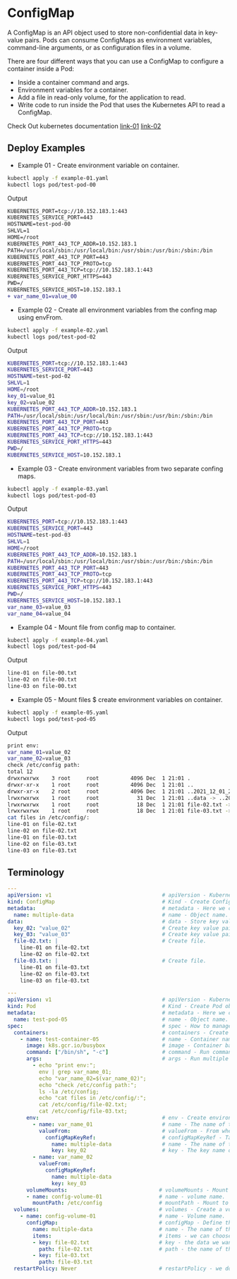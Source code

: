 # ConfigMap
A ConfigMap is an API object used to store non-confidential data in key-value pairs. Pods can consume ConfigMaps as environment variables, command-line arguments, or as configuration files in a volume.

There are four different ways that you can use a ConfigMap to configure a container inside a Pod:
- Inside a container command and args.
- Environment variables for a container.
- Add a file in read-only volume, for the application to read.
- Write code to run inside the Pod that uses the Kubernetes API to read a ConfigMap.

Check Out kubernetes documentation [link-01](https://kubernetes.io/docs/concepts/configuration/configmap) [link-02](https://kubernetes.io/docs/tasks/configure-pod-container/configure-pod-configmap)

## Deploy Examples
- Example 01 - Create environment variable on container.
```bash
kubectl apply -f example-01.yaml
kubectl logs pod/test-pod-00
```
Output
```diff
KUBERNETES_PORT=tcp://10.152.183.1:443
KUBERNETES_SERVICE_PORT=443
HOSTNAME=test-pod-00
SHLVL=1
HOME=/root
KUBERNETES_PORT_443_TCP_ADDR=10.152.183.1
PATH=/usr/local/sbin:/usr/local/bin:/usr/sbin:/usr/bin:/sbin:/bin
KUBERNETES_PORT_443_TCP_PORT=443
KUBERNETES_PORT_443_TCP_PROTO=tcp
KUBERNETES_PORT_443_TCP=tcp://10.152.183.1:443
KUBERNETES_SERVICE_PORT_HTTPS=443
PWD=/
KUBERNETES_SERVICE_HOST=10.152.183.1
+ var_name_01=value_00
```
- Example 02 - Create all environment variables from the confing map using envFrom.
```bash
kubectl apply -f example-02.yaml
kubectl logs pod/test-pod-02
```
Output
```bash
KUBERNETES_PORT=tcp://10.152.183.1:443
KUBERNETES_SERVICE_PORT=443
HOSTNAME=test-pod-02
SHLVL=1
HOME=/root
key_01=value_01
key_02=value_02
KUBERNETES_PORT_443_TCP_ADDR=10.152.183.1
PATH=/usr/local/sbin:/usr/local/bin:/usr/sbin:/usr/bin:/sbin:/bin
KUBERNETES_PORT_443_TCP_PORT=443
KUBERNETES_PORT_443_TCP_PROTO=tcp
KUBERNETES_PORT_443_TCP=tcp://10.152.183.1:443
KUBERNETES_SERVICE_PORT_HTTPS=443
PWD=/
KUBERNETES_SERVICE_HOST=10.152.183.1
```
- Example 03 - Create environment variables from two separate confing maps.
```bash
kubectl apply -f example-03.yaml
kubectl logs pod/test-pod-03
```
Output
```bash
KUBERNETES_PORT=tcp://10.152.183.1:443
KUBERNETES_SERVICE_PORT=443
HOSTNAME=test-pod-03
SHLVL=1
HOME=/root
KUBERNETES_PORT_443_TCP_ADDR=10.152.183.1
PATH=/usr/local/sbin:/usr/local/bin:/usr/sbin:/usr/bin:/sbin:/bin
KUBERNETES_PORT_443_TCP_PORT=443
KUBERNETES_PORT_443_TCP_PROTO=tcp
KUBERNETES_PORT_443_TCP=tcp://10.152.183.1:443
KUBERNETES_SERVICE_PORT_HTTPS=443
PWD=/
KUBERNETES_SERVICE_HOST=10.152.183.1
var_name_03=value_03
var_name_04=value_04
```
- Example 04 - Mount file from config map to container. 
```bash
kubectl apply -f example-04.yaml
kubectl logs pod/test-pod-04
```
Output
```bash
line-01 on file-00.txt
line-02 on file-00.txt
line-03 on file-00.txt
```
- Example 05 - Mount files $ create environment variables on container.
```bash
kubectl apply -f example-05.yaml
kubectl logs pod/test-pod-05
```
Output
```bash
print env:
var_name_01=value_02
var_name_02=value_03
check /etc/config path:
total 12
drwxrwxrwx    3 root     root          4096 Dec  1 21:01 .
drwxr-xr-x    1 root     root          4096 Dec  1 21:01 ..
drwxr-xr-x    2 root     root          4096 Dec  1 21:01 ..2021_12_01_21_01_16.295128454
lrwxrwxrwx    1 root     root            31 Dec  1 21:01 ..data -> ..2021_12_01_21_01_16.295128454
lrwxrwxrwx    1 root     root            18 Dec  1 21:01 file-02.txt -> ..data/file-02.txt
lrwxrwxrwx    1 root     root            18 Dec  1 21:01 file-03.txt -> ..data/file-03.txt
cat files in /etc/config/:
line-01 on file-02.txt
line-02 on file-02.txt    
line-01 on file-03.txt
line-02 on file-03.txt
line-03 on file-03.txt  
```

## Terminology
```yaml
---
apiVersion: v1                                   # apiVersion - Kubernetes default api version.
kind: ConfigMap                                  # Kind - Create ConfigMap object.
metadata:                                        # metadata - Here we can define object name, labels and annotaions.  
  name: multiple-data                            # name - Object name.
data:                                            # data - Store key value pairs & files that will insert to pod/container. 
  key_02: "value_02"                             # Create key value pairs.
  key_03: "value_03"                             # Create key value pairs.
  file-02.txt: |                                 # Create file.
    line-01 on file-02.txt
    line-02 on file-02.txt
  file-03.txt: |                                 # Create file.
    line-01 on file-03.txt
    line-02 on file-03.txt
    line-03 on file-03.txt   

---
apiVersion: v1                                   # apiVersion - Kubernetes default api version.
kind: Pod                                        # Kind - Create Pod object.
metadata:                                        # metadata - Here we can define object name, labels and annotaions.
  name: test-pod-05                              # name - Object name.
spec:                                            # spec - How to manage the pod.
  containers:                                    # containers - Create containers.
    - name: test-container-05                    # name - Container name.
      image: k8s.gcr.io/busybox                  # image - Container base image.
      command: ["/bin/sh", "-c"]                 # command - Run command when the container is up.
      args:                                      # args - Run multiple commands when the container is up.
        - echo "print env:";
          env | grep var_name_01;
          echo "var_name_02=$(var_name_02)";
          echo "check /etc/config path:";
          ls -la /etc/config;
          echo "cat files in /etc/config/:";
          cat /etc/config/file-02.txt;
          cat /etc/config/file-03.txt;
      env:                                       # env - Create environment variables on the container.
        - name: var_name_01                      # name - The name of the environment variable.
          valueFrom:                             # valueFrom - From where to take variable value.
            configMapKeyRef:                     # configMapKeyRef - Take variable value from ConfigMap object.
              name: multiple-data                # name - The name of the config map that store the variable.
              key: key_02                        # key - The key name of the value in the config map.
        - name: var_name_02
          valueFrom:
            configMapKeyRef:
              name: multiple-data
              key: key_03      
      volumeMounts:                             # volumeMounts - Mount associated volume with pod into the container. 
      - name: config-volume-01                  # name - volume name.
        mountPath: /etc/config                  # mountPath - Mount to file system path in the container.
  volumes:                                      # volumes - Create a volume that store ConfigMap object.
    - name: config-volume-01                    # name - Volume name.
      configMap:                                # configMap - Define that we wanna associate ConfigMap object.
        name: multiple-data                     # name - The name of the config map.
        items:                                  # items - we can choose what we wanna to maount.
        - key: file-02.txt                      # key - the data we want to maount.
          path: file-02.txt                     # path - the name of the file in the container.
        - key: file-03.txt
          path: file-03.txt        
  restartPolicy: Never                          # restartPolicy - we dont wanna restart the container after its finish to run.
```


